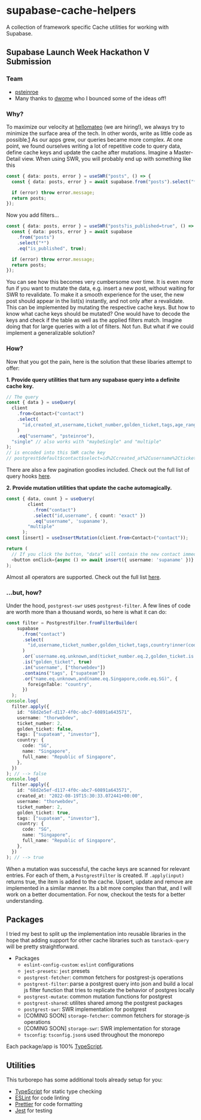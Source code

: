 # supabase-cache-helpers

A collection of framework specific Cache utilities for working with Supabase.

## Supabase Launch Week Hackathon V Submission

### Team

- [psteinroe](https://twitter.com/psteinroe)
- Many thanks to [dwome](https://github.com/dwome) who I bounced some of the ideas off!

### Why?

To maximize our velocity at [hellomateo](https://hellomateo.de) (we are hiring!), we always try to minimize the surface area of the tech. In other words, write as little code as possible.[1](https://paul.copplest.one/blog/nimbus-tech-2019-04.html) As our apps grew, our queries became more complex. At one point, we found ourselves writing a lot of repetitive code to query data, define cache keys and update the cache after mutations. Imagine a Master-Detail view. When using SWR, you will probably end up with something like this

```ts
const { data: posts, error } = useSWR("posts", () => {
  const { data: posts, error } = await supabase.from("posts").select("*");

  if (error) throw error.message;
  return posts;
});
```

Now you add filters...

```ts
const { data: posts, error } = useSWR("posts?is_published=true", () => {
  const { data: posts, error } = await supabase
    .from("posts")
    .select("*")
    .eq("is_published", true);

  if (error) throw error.message;
  return posts;
});
```

You can see how this becomes very cumbersome over time. It is even more fun if you want to mutate the data, e.g. insert a new post, without waiting for SWR to revalidate. To make it a smooth experience for the user, the new post should appear in the list(s) instantly, and not only after a revalidate. This can be implemented by mutating the respective cache keys. But how to know what cache keys should be mutated? One would have to decode the keys and check if the table as well as the applied filters match. Imagine doing that for large queries with a lot of filters. Not fun. But what if we could implement a generalizable solution?

### How?

Now that you got the pain, here is the solution that these libaries attempt to offer:

**1. Provide query utilities that turn any supabase query into a definite cache key.**

```ts
// The query
const { data } = useQuery(
  client
    .from<Contact>("contact")
    .select(
      "id,created_at,username,ticket_number,golden_ticket,tags,age_range,hello:metadata->>hello,catchphrase,country!inner(code,mapped_name:name,full_name)"
    )
    .eq("username", "psteinroe"),
  "single" // also works with "maybeSingle" and "multiple"
);
// is encoded into this SWR cache key
// postgrest$default$contact$select=id%2Ccreated_at%2Cusername%2Cticket_number%2Cgolden_ticket%2Ctags%2Cage_range%2Chello%3Ametadata-%3E%3Ehello%2Ccatchphrase%2Ccountry%21inner%28code%2Cmapped_name%3Aname%2Cfull_name%29&username=eq.psteinroe$null$count=null$head=false
```
There are also a few pagination goodies included. Check out the full list of query hooks [here](https://github.com/psteinroe/supabase-cache-helpers/tree/main/packages/postgrest-swr).

**2. Provide mutation utilities that update the cache automagically.**
```ts
const { data, count } = useQuery(
        client
          .from("contact")
          .select("id,username", { count: "exact" })
          .eq("username", 'supaname'),
        "multiple"
      );
const [insert] = useInsertMutation(client.from<Contact>("contact"));

return (
  // If you click the button, "data" will contain the new contact immediately.
  <button onClick={async () => await insert({ username: 'supaname' })} />
);
```
Almost all operators are supported. Check out the full list [here](https://github.com/psteinroe/supabase-cache-helpers/blob/main/packages/postgrest-filter/src/lib/operators.ts).

### ...but, how?
Under the hood, `postgrest-swr` uses `postgrest-filter`. A few lines of code are worth more than a thousand words, so here is what it can do:
```ts
const filter = PostgrestFilter.fromFilterBuilder(
    supabase
      .from("contact")
      .select(
        "id,username,ticket_number,golden_ticket,tags,country!inner(code,name,full_name)"
      )
      .or(`username.eq.unknown,and(ticket_number.eq.2,golden_ticket.is.true)`)
      .is("golden_ticket", true)
      .in("username", ["thorwebdev"])
      .contains("tags", ["supateam"])
      .or("name.eq.unknown,and(name.eq.Singapore,code.eq.SG)", {
        foreignTable: "country",
      })
  );
console.log(
  filter.apply({
    id: "68d2e5ef-d117-4f0c-abc7-60891a643571",
    username: "thorwebdev",
    ticket_number: 2,
    golden_ticket: false,
    tags: ["supateam", "investor"],
    country: {
      code: "SG",
      name: "Singapore",
      full_name: "Republic of Singapore",
    },
  })
); // --> false
console.log(
  filter.apply({
    id: "68d2e5ef-d117-4f0c-abc7-60891a643571",
    created_at: "2022-08-19T15:30:33.072441+00:00",
    username: "thorwebdev",
    ticket_number: 2,
    golden_ticket: true,
    tags: ["supateam", "investor"],
    country: {
      code: "SG",
      name: "Singapore",
      full_name: "Republic of Singapore",
    },
  })
); // --> true
```
When a mutation was successful, the cache keys are scanned for relevant entries. For each of them, a `PostgrestFilter` is created. If `.apply(input)` returns true, the item is added to the cache. Upsert, update and remove are implemented in a similar manner. Its a bit more complex than that, and I will work on a better documentation. For now, checkout the tests for a better understanding.

## Packages
I tried my best to split up the implementation into reusable libraries in the hope that adding support for other cache libraries such as `tanstack-query` will be pretty straightforward.

- Packages
  - `eslint-config-custom`: `eslint` configurations
  - `jest-presets`: `jest` presets
  - `postgrest-fetcher`: common fetchers for postgrest-js operations
  - `postgrest-filter`: parse a postgrest query into json and build a local js filter function that tries to replicate the behavior of postgres locally
  - `postgrest-mutate`: common mutation functions for postgrest
  - `postgrest-shared`: utilites shared among the postgrest packages
  - `postgrest-swr`: SWR implementation for postgrest
  - [COMING SOON] `storage-fetcher`: common fetchers for storage-js operations
  - [COMING SOON] `storage-swr`: SWR implementation for storage
  - `tsconfig`: `tsconfig.json`s used throughout the monorepo

Each package/app is 100% [TypeScript](https://www.typescriptlang.org/).

## Utilities

This turborepo has some additional tools already setup for you:

- [TypeScript](https://www.typescriptlang.org/) for static type checking
- [ESLint](https://eslint.org/) for code linting
- [Prettier](https://prettier.io) for code formatting
- [Jest](https://jestjs.io) for testing
